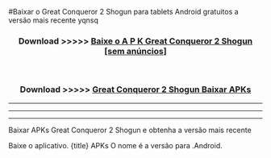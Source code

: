 #Baixar o Great Conqueror 2 Shogun   para tablets Android gratuitos a versão mais recente yqnsq


<div align="center">
<h3>Download >>>>> <a href="https://pt-web.web.app/?pt= Great Conqueror 2 Shogun ">Baixe o A P K Great Conqueror 2 Shogun  [sem anúncios]</a></h3><br>

<h3>Download >>>>> <a href="https://pt-web.web.app/?pt= Great Conqueror 2 Shogun ">Great Conqueror 2 Shogun  Baixar APKs</a></h3>
</div>

----------------------------------------------------------

----------------------------------------------------------

----------------------------------------------------------

Baixar APKs Great Conqueror 2 Shogun  e obtenha a versão mais recente

Baixe o aplicativo. {title} APKs O nome é a versão para .Android.


